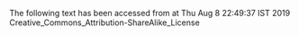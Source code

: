 The following text has been accessed from at Thu Aug 8 22:49:37 IST 2019
Creative_Commons_Attribution-ShareAlike_License
